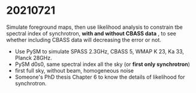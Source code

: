
# 20210721
Simulate foreground maps, then use likelihood analysis to constrain tbe spectral index of synchrotron, **with and without CBASS data** , to see whether including CBASS data will decreasing the error or not. 
- Use PySM to simulate SPASS 2.3GHz, CBASS 5, WMAP K 23, Ka 33, Planck 28GHz.
- PySM d0s0, same spectral index all the sky (or **first only synchrotron**)
- first full sky, without beam, homogeneous noise
- Someone's PhD thesis  Chapter 6 to know the details of likelihood for synchrotron. 
<!--stackedit_data:
eyJoaXN0b3J5IjpbLTE5NTY2Mjk4OThdfQ==
-->